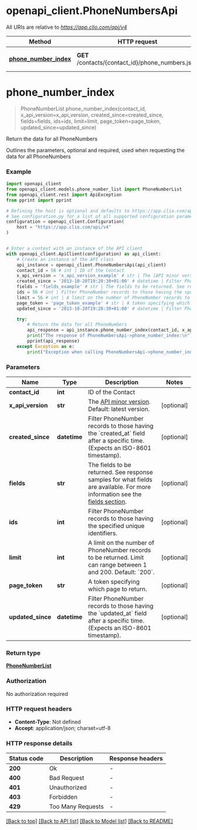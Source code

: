 # openapi_client.PhoneNumbersApi

All URIs are relative to *https://app.clio.com/api/v4*

Method | HTTP request | Description
------------- | ------------- | -------------
[**phone_number_index**](PhoneNumbersApi.md#phone_number_index) | **GET** /contacts/{contact_id}/phone_numbers.json | Return the data for all PhoneNumbers


# **phone_number_index**
> PhoneNumberList phone_number_index(contact_id, x_api_version=x_api_version, created_since=created_since, fields=fields, ids=ids, limit=limit, page_token=page_token, updated_since=updated_since)

Return the data for all PhoneNumbers

Outlines the parameters, optional and required, used when requesting the data for all PhoneNumbers

### Example


```python
import openapi_client
from openapi_client.models.phone_number_list import PhoneNumberList
from openapi_client.rest import ApiException
from pprint import pprint

# Defining the host is optional and defaults to https://app.clio.com/api/v4
# See configuration.py for a list of all supported configuration parameters.
configuration = openapi_client.Configuration(
    host = "https://app.clio.com/api/v4"
)


# Enter a context with an instance of the API client
with openapi_client.ApiClient(configuration) as api_client:
    # Create an instance of the API class
    api_instance = openapi_client.PhoneNumbersApi(api_client)
    contact_id = 56 # int | ID of the Contact
    x_api_version = 'x_api_version_example' # str | The [API minor version](#section/Minor-Versions). Default: latest version. (optional)
    created_since = '2013-10-20T19:20:30+01:00' # datetime | Filter PhoneNumber records to those having the `created_at` field after a specific time. (Expects an ISO-8601 timestamp). (optional)
    fields = 'fields_example' # str | The fields to be returned. See response samples for what fields are available. For more information see the [fields section](#section/Fields). (optional)
    ids = 56 # int | Filter PhoneNumber records to those having the specified unique identifiers. (optional)
    limit = 56 # int | A limit on the number of PhoneNumber records to be returned. Limit can range between 1 and 200. Default: `200`. (optional)
    page_token = 'page_token_example' # str | A token specifying which page to return. (optional)
    updated_since = '2013-10-20T19:20:30+01:00' # datetime | Filter PhoneNumber records to those having the `updated_at` field after a specific time. (Expects an ISO-8601 timestamp). (optional)

    try:
        # Return the data for all PhoneNumbers
        api_response = api_instance.phone_number_index(contact_id, x_api_version=x_api_version, created_since=created_since, fields=fields, ids=ids, limit=limit, page_token=page_token, updated_since=updated_since)
        print("The response of PhoneNumbersApi->phone_number_index:\n")
        pprint(api_response)
    except Exception as e:
        print("Exception when calling PhoneNumbersApi->phone_number_index: %s\n" % e)
```



### Parameters


Name | Type | Description  | Notes
------------- | ------------- | ------------- | -------------
 **contact_id** | **int**| ID of the Contact | 
 **x_api_version** | **str**| The [API minor version](#section/Minor-Versions). Default: latest version. | [optional] 
 **created_since** | **datetime**| Filter PhoneNumber records to those having the &#x60;created_at&#x60; field after a specific time. (Expects an ISO-8601 timestamp). | [optional] 
 **fields** | **str**| The fields to be returned. See response samples for what fields are available. For more information see the [fields section](#section/Fields). | [optional] 
 **ids** | **int**| Filter PhoneNumber records to those having the specified unique identifiers. | [optional] 
 **limit** | **int**| A limit on the number of PhoneNumber records to be returned. Limit can range between 1 and 200. Default: &#x60;200&#x60;. | [optional] 
 **page_token** | **str**| A token specifying which page to return. | [optional] 
 **updated_since** | **datetime**| Filter PhoneNumber records to those having the &#x60;updated_at&#x60; field after a specific time. (Expects an ISO-8601 timestamp). | [optional] 

### Return type

[**PhoneNumberList**](PhoneNumberList.md)

### Authorization

No authorization required

### HTTP request headers

 - **Content-Type**: Not defined
 - **Accept**: application/json; charset=utf-8

### HTTP response details

| Status code | Description | Response headers |
|-------------|-------------|------------------|
**200** | Ok |  -  |
**400** | Bad Request |  -  |
**401** | Unauthorized |  -  |
**403** | Forbidden |  -  |
**429** | Too Many Requests |  -  |

[[Back to top]](#) [[Back to API list]](../README.md#documentation-for-api-endpoints) [[Back to Model list]](../README.md#documentation-for-models) [[Back to README]](../README.md)

